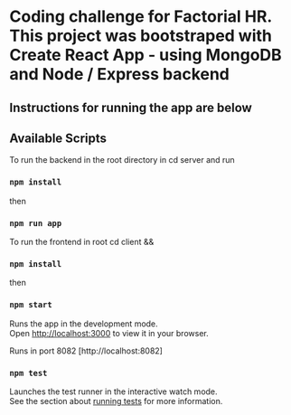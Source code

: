 # Coding challenge for Factorial HR. This project was bootstraped with Create React App - using MongoDB and Node / Express backend
## Instructions for running the app are below

## Available Scripts

To run the backend in the root directory in cd server and run 
### `npm install`
then
### `npm run app`

To run the frontend in root cd client &&

### `npm install`
then
### `npm start`

Runs the app in the development mode.\
Open [http://localhost:3000](http://localhost:3000) to view it in your browser.

Runs in port 8082 [http://localhost:8082]

### `npm test`

Launches the test runner in the interactive watch mode.\
See the section about [running tests](https://facebook.github.io/create-react-app/docs/running-tests) for more information.
